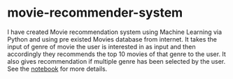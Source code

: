 # movie-recommender-system
I have created Movie recommendation system using Machine Learning via Python and using pre existed Movies database from internet. It takes the input of genre of movie the user is interested in as input and then accordingly they recommends the top 10 movies of that genre to the user. It also gives recommendation if multiple genre has been selected by the user. See the [notebook](movie_recommendations.ipynb) for more details.
